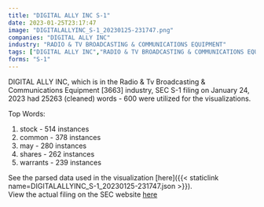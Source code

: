 ```yaml
---
title: "DIGITAL ALLY INC S-1"
date: 2023-01-25T23:17:47
image: "DIGITALALLYINC_S-1_20230125-231747.png"
companies: "DIGITAL ALLY INC"
industry: "RADIO & TV BROADCASTING & COMMUNICATIONS EQUIPMENT"
tags: ["DIGITAL ALLY INC","RADIO & TV BROADCASTING & COMMUNICATIONS EQUIPMENT","01-24-2023","S-1"]
forms: "S-1"
---
```

DIGITAL ALLY INC, which is in the Radio & Tv Broadcasting & Communications Equipment [3663] industry, SEC S-1 filing on January 24, 2023 had 25263 (cleaned) words - 600 were utilized for the visualizations.

Top Words:
1. stock - 514 instances
2. common - 378 instances
3. may - 280 instances
4. shares - 262 instances
5. warrants - 239 instances


See the parsed data used in the visualization [here]({{< staticlink name=DIGITALALLYINC_S-1_20230125-231747.json >}}).  
View the actual filing on the SEC website [here](https://www.sec.gov/Archives/edgar/data/1342958/0001493152-23-002356.txt)